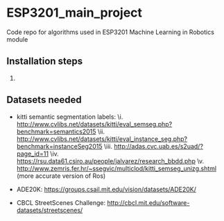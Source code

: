 # ESP3201_main_project
Code repo for algorithms used in ESP3201 Machine Learning in Robotics module

## Installation steps
1. 

## Datasets needed
- kitti semantic segmentation labels:
\i. http://www.cvlibs.net/datasets/kitti/eval_semseg.php?benchmark=semantics2015
\ii. http://www.cvlibs.net/datasets/kitti/eval_instance_seg.php?benchmark=instanceSeg2015
\iii. http://adas.cvc.uab.es/s2uad/?page_id=11
\iv. https://rsu.data61.csiro.au/people/jalvarez/research_bbdd.php
\v. http://www.zemris.fer.hr/~ssegvic/multiclod/kitti_semseg_unizg.shtml (more accurate version of Ros)

- ADE20K: https://groups.csail.mit.edu/vision/datasets/ADE20K/

- CBCL StreetScenes Challenge: http://cbcl.mit.edu/software-datasets/streetscenes/
